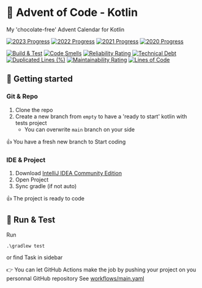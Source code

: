 # 🎄 Advent of Code - Kotlin

My 'chocolate-free' Advent Calendar for Kotlin

[![2023 Progress](https://img.shields.io/badge/2023-3%2F25-f5ef42)](./src/main/kotlin/y2023/)
[![2022 Progress](https://img.shields.io/badge/2022-5%2F25-f5ef42)](./src/main/kotlin/y2022/)
[![2021 Progress](https://img.shields.io/badge/2021-5%2F25-f5ef42)](./src/main/kotlin/y2021/)
[![2020 Progress](https://img.shields.io/badge/2020-1%2F25-f5ef42)](./src/main/kotlin/y2020/)

[![Build & Test](https://github.com/jforatier/advent-of-code-kotlin/actions/workflows/main.yml/badge.svg)](https://github.com/jforatier/advent-of-code-kotlin/actions/workflows/main.yml)
[![Code Smells](https://sonarcloud.io/api/project_badges/measure?project=jforatier_advent-of-code-kotlin&metric=code_smells)](https://sonarcloud.io/summary/new_code?id=jforatier_advent-of-code-kotlin)
[![Reliability Rating](https://sonarcloud.io/api/project_badges/measure?project=jforatier_advent-of-code-kotlin&metric=reliability_rating)](https://sonarcloud.io/summary/new_code?id=jforatier_advent-of-code-kotlin)
[![Technical Debt](https://sonarcloud.io/api/project_badges/measure?project=jforatier_advent-of-code-kotlin&metric=sqale_index)](https://sonarcloud.io/summary/new_code?id=jforatier_advent-of-code-kotlin)
[![Duplicated Lines (%)](https://sonarcloud.io/api/project_badges/measure?project=jforatier_advent-of-code-kotlin&metric=duplicated_lines_density)](https://sonarcloud.io/summary/new_code?id=jforatier_advent-of-code-kotlin)
[![Maintainability Rating](https://sonarcloud.io/api/project_badges/measure?project=jforatier_advent-of-code-kotlin&metric=sqale_rating)](https://sonarcloud.io/summary/new_code?id=jforatier_advent-of-code-kotlin)
[![Lines of Code](https://sonarcloud.io/api/project_badges/measure?project=jforatier_advent-of-code-kotlin&metric=ncloc)](https://sonarcloud.io/summary/new_code?id=jforatier_advent-of-code-kotlin)


## 🚀 Getting started

### Git & Repo
1. Clone the repo
2. Create a new branch from ```empty``` to have a 'ready to start' kotlin with tests project
   - You can overwrite ```main``` branch on your side

👍 You have a fresh new branch to Start coding

### IDE & Project

1. Download [IntelliJ IDEA Community Edition](https://www.jetbrains.com/fr-fr/idea/download)
2. Open Project
3. Sync gradle (if not auto)

👍 The project is ready to code

## 🧪 Run & Test

Run
```
.\gradlew test
```

or find Task in sidebar

👉 You can let GitHub Actions make the job by pushing your project on you personnal GitHub repository
See [workflows/main.yaml](./.github/workflows/main.yml)